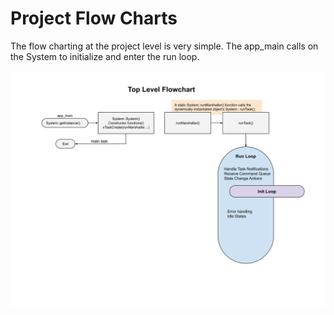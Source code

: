 # Project Flow Charts
The flow charting at the project level is very simple.  The app_main calls on the System to initialize and enter the run loop.

![top_level_flowchart](./drawings/project_flowchart.svg)


